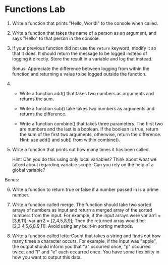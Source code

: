 Functions Lab
=============

1. Write a function that prints "Hello, World!" to the console when
   called.

2. Write a function that takes the name of a person as an argument,
   and says "Hello" to that person in the console.

3. If your previous function did not use the `return` keyword, modify
   it so that it does. It should return the message to be logged
   instead of logging it directly. Store the result in a variable and
   log that instead.

   Bonus: Appreciate the difference between logging from within the
   function and returning a value to be logged outside the function.

4.
    * Write a function add() that takes two numbers as arguments and
      returns the sum.

    * Write a function sub() take takes two numbers as arguments and
      returns the difference.

    * Write a function combine() that takes three parameters. The
      first two are numbers and the last is a boolean. If the boolean
      is true, return the sum of the first two arguments, otherwise,
      return the difference. Hint: use add() and sub() from within
      combine().

5. Write a function that prints out how many times it has been
   called.

   Hint: Can you do this using only local variables? Think about
   what we talked about regarding variable scope. Can you rely on the
   help of a global variable?

Bonus:

6. Write a function to return true or false if a number passed in is a
   prime number.

7. Write a function called merge. The function should take two sorted
   arrays of numbers as input and return a merged array of the sorted
   numbers from the input. For example, if the input arrays were var
   arr1 = [3,6,11]; var arr2 = [2,4,5,8,9]; Then the returned array
   would be: [2,3,4,5,6,8,9,11]. Avoid using any built-in sorting
   methods.

8. Write a function called letterCount that takes a string and finds
   out how many times a character occurs. For example, if the input
   was "apple", the output should inform you that "a" occurred once,
   "p" occurred twice, and "l" and "e" each occurred once. You have
   some flexibility in how you want to output this data.
